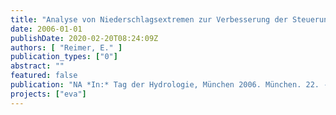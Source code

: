 ```yaml
---
title: "Analyse von Niederschlagsextremen zur Verbesserung der Steuerung der Abwasserförderung in Berlin"
date: 2006-01-01
publishDate: 2020-02-20T08:24:09Z
authors: [ "Reimer, E." ]
publication_types: ["0"]
abstract: ""
featured: false
publication: "NA *In:* Tag der Hydrologie, München 2006. München. 22. - 23.3.2006"
projects: ["eva"]
---
```


